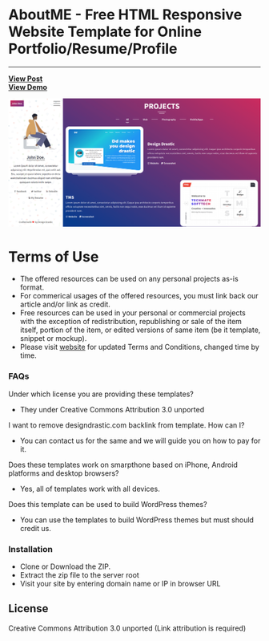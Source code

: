 # AboutME - Free HTML Responsive Website Template for Online Portfolio/Resume/Profile
----------------------------------

<a href="https://designdrastic.com/template/aboutme-classic-portfolio-template"><strong>View Post</strong></a><br />
<a href="https://designdrastic.github.io/AboutME/"><strong>View Demo</strong></a><br />

![Demo](/1560151130-AboutME-tiny.png)

# Terms of Use

  - The offered resources can be used on any personal projects as-is format.
  - For commerical usages of the offered resources, you must link back our article and/or link as credit.
  - Free  resources can be used  in your personal or commercial projects with the exception of redistribution, republishing or sale of the item itself, portion of the item, or edited versions of same item (be it template, snippet or mockup).
  - Please visit [website](http://designdrastic.com) for updated Terms and Conditions, changed time by time.

### FAQs

Under which license you are providing these templates?
* They  under Creative Commons Attribution 3.0 unported

I want to remove designdrastic.com backlink from template. How can I?
* You can contact us for the same and we will guide you on how to pay for it.

Does these templates work on smarpthone based on iPhone, Android platforms and desktop browsers?
* Yes, all of templates work with all devices.

Does this template can be used to build WordPress themes?
* You can use the templates to build WordPress themes but must should credit us.

### Installation

- Clone or Download the ZIP. 
- Extract the zip file to the server root
- Visit your site by entering domain name or IP in browser URL


License
----

Creative Commons Attribution 3.0 unported (Link attribution is required)

